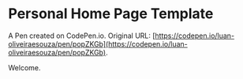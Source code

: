 # Personal Home Page  Template

A Pen created on CodePen.io. Original URL: [https://codepen.io/luan-oliveiraesouza/pen/popZKGb](https://codepen.io/luan-oliveiraesouza/pen/popZKGb).

Welcome.